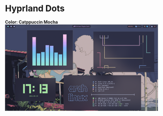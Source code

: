 # Hyprland Dots

**Color: Catppuccin Mocha**
![Home](https://github.com/Levvonci/Hyprdots/blob/main/.assets/swappy-20240519_171345.png)
